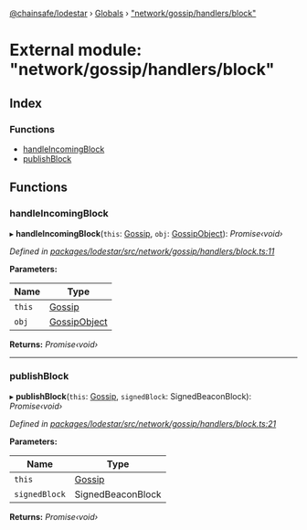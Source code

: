 [@chainsafe/lodestar](../README.md) › [Globals](../globals.md) › ["network/gossip/handlers/block"](_network_gossip_handlers_block_.md)

# External module: "network/gossip/handlers/block"

## Index

### Functions

* [handleIncomingBlock](_network_gossip_handlers_block_.md#handleincomingblock)
* [publishBlock](_network_gossip_handlers_block_.md#publishblock)

## Functions

###  handleIncomingBlock

▸ **handleIncomingBlock**(`this`: [Gossip](../classes/_network_gossip_gossip_.gossip.md), `obj`: [GossipObject](_network_gossip_interface_.md#gossipobject)): *Promise‹void›*

*Defined in [packages/lodestar/src/network/gossip/handlers/block.ts:11](https://github.com/ChainSafe/lodestar/blob/2fb982b/packages/lodestar/src/network/gossip/handlers/block.ts#L11)*

**Parameters:**

Name | Type |
------ | ------ |
`this` | [Gossip](../classes/_network_gossip_gossip_.gossip.md) |
`obj` | [GossipObject](_network_gossip_interface_.md#gossipobject) |

**Returns:** *Promise‹void›*

___

###  publishBlock

▸ **publishBlock**(`this`: [Gossip](../classes/_network_gossip_gossip_.gossip.md), `signedBlock`: SignedBeaconBlock): *Promise‹void›*

*Defined in [packages/lodestar/src/network/gossip/handlers/block.ts:21](https://github.com/ChainSafe/lodestar/blob/2fb982b/packages/lodestar/src/network/gossip/handlers/block.ts#L21)*

**Parameters:**

Name | Type |
------ | ------ |
`this` | [Gossip](../classes/_network_gossip_gossip_.gossip.md) |
`signedBlock` | SignedBeaconBlock |

**Returns:** *Promise‹void›*

